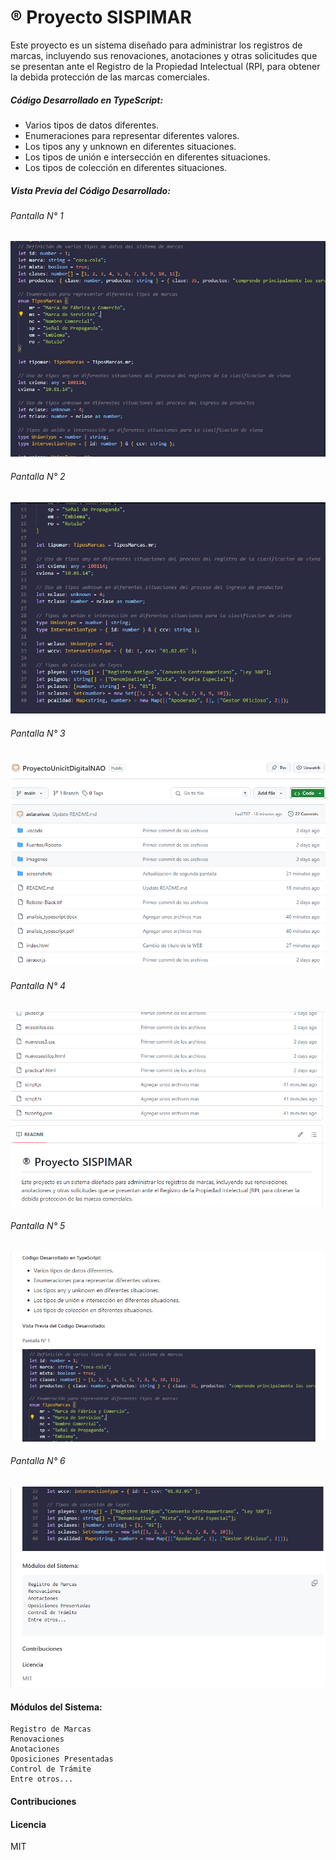 # &reg; Proyecto SISPIMAR
Este proyecto es un sistema diseñado para administrar los registros de marcas, incluyendo sus renovaciones, anotaciones y otras solicitudes que se presentan ante el Registro de la Propiedad Intelectual (RPI, para obtener la debida protección de las marcas comerciales.


##### Código Desarrollado en TypeScript:
- Varios tipos de datos diferentes.
- Enumeraciones para representar diferentes valores.
- Los tipos any y unknown en diferentes situaciones.
- Los tipos de unión e intersección en diferentes situaciones.
- Los tipos de colección en diferentes situaciones.


##### Vista Previa del Código Desarrollado:

###### Pantalla N° 1

![](screenshots/pantalla1.png)


###### Pantalla N° 2

![](screenshots/pantalla2.png)


###### Pantalla N° 3

![](screenshots/pantalla3.png)


###### Pantalla N° 4

![](screenshots/pantalla4.png)


###### Pantalla N° 5

![](screenshots/pantalla5.png)

###### Pantalla N° 6

![](screenshots/pantalla6.png)


#### Módulos del Sistema:
```
Registro de Marcas
Renovaciones
Anotaciones
Oposiciones Presentadas
Control de Trámite
Entre otros...

```
#### Contribuciones


#### Licencia
MIT
